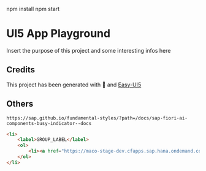 npm install
npm start

# UI5 App Playground

Insert the purpose of this project and some interesting infos here

## Credits

This project has been generated with 💙 and [Easy-UI5](https://github.com/SAP/generator-easy-ui5)

## Others

`https://sap.github.io/fundamental-styles/?path=/docs/sap-fiori-ai-components-busy-indicator--docs`

```html
<li>
    <label>GROUP_LABEL</label>
    <ol>
        <li><a href="https://maco-stage-dev.cfapps.sap.hana.ondemand.com/cp.portal/site#SEMANTIC_ACTION" class="myLinks">APP_TITLE</a></li>
    </ol>
</li>
```
